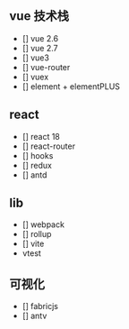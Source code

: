 ## 

## vue 技术栈
- [] vue 2.6
- [] vue 2.7 
- [] vue3 
- [] vue-router
- [] vuex
- [] element + elementPLUS

## react
- [] react 18
- [] react-router
- [] hooks
- [] redux
- [] antd

## lib
- [] webpack
- [] rollup
- [] vite
- vtest

## 可视化
- [] fabricjs
- [] antv
